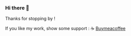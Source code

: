 ### Hi there 👋

Thanks for stopping by ! 

If you like my work, show some support : :coffee: <a href="https://www.buymeacoffee.com/sujaykundu">Buymeacoffee</a>

